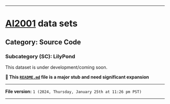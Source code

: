 
***

# [AI2001](https://github.com/seanpm2001/AI2001/) data sets

## Category: Source Code

### Subcategory (SC): LilyPond

This dataset is under development/coming soon.

**🌱️ This [`README.md`](/README.md) file is a major stub and need significant expansion**

***

**File version:** `1 (2024, Thursday, January 25th at 11:26 pm PST)`

***
